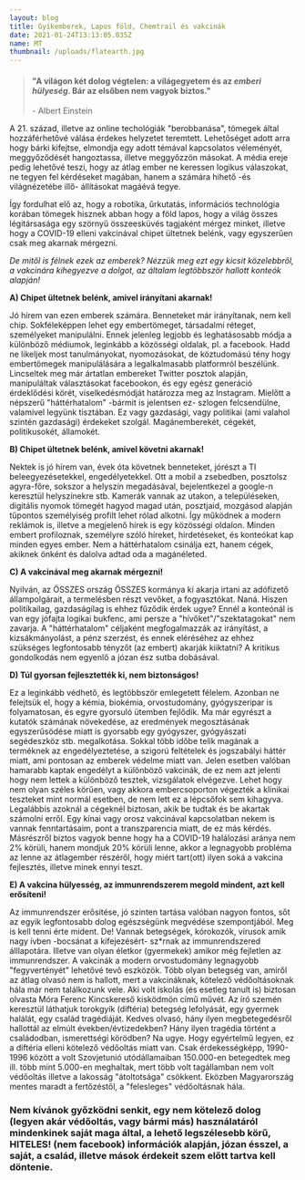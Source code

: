 ```yaml
---
layout: blog
title: Gyíkemberek, Lapos föld, Chemtrail és vakcinák
date: 2021-01-24T13:13:05.035Z
name: MT
thumbnail: /uploads/flatearth.jpg
---
```

> #### "A világon két dolog végtelen: a világegyetem és az *emberi hülyeség*. Bár az elsőben nem vagyok biztos."
>
> \- Albert Einstein

A 21. század, illetve az online techológiák "berobbanása", tömegek által hozzáférhetővé válása érdekes helyzetet teremtett. Lehetőséget adott arra hogy bárki kifejtse, elmondja egy adott témával kapcsolatos véleményét, meggyőződését hangoztassa, illetve meggyőzzön másokat. A média ereje pedig lehetővé teszi, hogy az átlag ember ne keressen logikus válaszokat, ne tegyen fel kérdéseket magában, hanem a számára hihető -és világnézetébe illő- állításokat magáévá tegye. 

Így fordulhat elő az, hogy a robotika, űrkutatás, információs technológia korában tömegek hisznek abban hogy a föld lapos, hogy a világ összes légitársasága egy szörnyű összeesküvés tagjaként mérgez minket, illetve hogy a COVID-19 elleni vakcinával chipet ültetnek belénk, vagy egyszerűen csak meg akarnak mérgezni.

*De mitől is félnek ezek az emberek? Nézzük meg ezt egy kicsit közelebbről, a vakcinára kihegyezve a dolgot, az általam legtöbbször hallott konteók alapján!*

**A) Chipet ültetnek belénk, amivel irányítani akarnak!**

Jó hírem van ezen emberek számára. Benneteket már irányítanak, nem kell chip. Sokféleképpen lehet egy embertömeget, társadalmi réteget, személyeket manipulálni. Ennek jelenleg legjobb és leghatásosabb módja a különböző médiumok, leginkább a közösségi oldalak, pl. a facebook. Hadd ne likeljek most tanulmányokat, nyomozásokat, de köztudomású tény hogy embertömegek manipulálására a legalkalmasabb platformról beszélünk. Lincseltek meg már ártatlan embereket Twitter posztok alapján, manipuláltak választásokat facebookon, és egy egész generáció érdeklődési körét, viselkedésmódját határozza meg az Instagram. Mielőtt a népszerű "háttérhatalom" -bármit is jelentsen ez- szlogen felcsendülne, valamivel legyünk tisztában. Ez vagy gazdasági, vagy politikai (ami valahol szintén gazdasági) érdekeket szolgál. Magánemberekét, cégekét, politikusokét, államokét. 

**B) Chipet ültetnek belénk, amivel követni akarnak!**

Nektek is jó hírem van, évek óta követnek benneteket, jórészt a TI beleegyezésetekkel, engedélyetekkel. Ott a mobil a zsebedben, posztolsz agyra-főre, sokszor a helyszín megadásával, bejelentkezel a google-n keresztül helyszínekre stb. Kamerák vannak az utakon, a településeken, digitális nyomok tömegét hagyod magad után, posztjaid, mozgásod alapján tűpontos személyiség profilt lehet rólad alkotni. Így működnek a modern reklámok is, illetve a megjelenő hírek is egy közösségi oldalon. Minden embert profiloznak, személyre szóló híreket, hirdetéseket, és konteókat kap minden egyes ember. Nem a háttérhatalom csinálja ezt, hanem cégek, akiknek önként és dalolva adtad oda a magánéleted.

**C) A vakcinával meg akarnak mérgezni!**

Nyilván, az ÖSSZES ország ÖSSZES kormánya ki akarja irtani az adófizető állampolgárait, a termelésben részt vevőket, a fogyasztókat. Naná. Hiszen politikailag, gazdaságilag is ehhez fűződik érdek ugye? Ennél a konteónál is van egy jófajta logikai bukfenc, ami persze a "hívőket"/"szektatagokat" nem zavarja. A "háttérhatalom" céljaként megfogalmazzák az irányítást, a kizsákmányolást, a pénz szerzést, és ennek eléréséhez az ehhez szükséges legfontosabb tényzőt (az embert) akarják kiiktatni? A kritikus gondolkodás nem egyenlő a józan ész sutba dobásával. 

**D) Túl gyorsan fejlesztették ki, nem biztonságos!**

Ez a leginkább védhető, és legtöbbször emlegetett félelem. Azonban ne felejtsük el, hogy a kémia, biokémia, orvostudomány, gyógyszeripar is folyamatosan, és egyre gyorsuló ütemben fejlődik. Ma már egyrészt a kutatók számának növekedése, az eredmények megosztásának egyszerűsödése miatt is gyorsabb egy gyógyszer, gyógyászati segédeszköz stb. megalkotása. Sokkal több időbe telik magának a terméknek az engedélyeztetése, a szigorú feltételek és jogszabályi háttér miatt, ami pontosan az emberek védelme miatt van. Jelen esetben valóban hamarabb kaptak engedélyt a különböző vakcinák, de ez nem azt jelenti hogy nem lettek a különböző tesztek, vizsgálatok elvégezve. Lehet hogy nem olyan széles körűen, vagy akkora embercsoporton végezték a klinikai teszteket mint normál esetben, de nem lett ez a lépcsőfok sem kihagyva. Legalábbis azoknál a cégeknél biztosan, akik be tudtak és be akartak számolni erről. Egy kínai vagy orosz vakcinával kapcsolatban nekem is vannak fenntartásaim, pont a transzparencia miatt, de ez más kérdés. Másrészről biztos vagyok benne hogy ha a COVID-19 halálozási aránya nem 2% körüli, hanem mondjuk 20% körüli lenne, akkor a legnagyobb probléma az lenne az átlagember részéről, hogy miért tart(ott) ilyen soká a vakcina fejlesztés, illetve minek ennyi teszt.

**E) A vakcina hülyesség, az immunrendszerem megold mindent, azt kell erősíteni!**

Az immunrendszer erősítése, jó szinten tartása valóban nagyon fontos, sőt az egyik legfontosabb dolog egészségünk megvédése szempontjából. Meg is kell tenni érte mident. De! Vannak betegségek, kórokozók, vírusok amik nagy ívben -bocsánat a kifejezésért- sz*rnak az immunrendszered álllapotára. Illetve van olyan életkor (gyermekek) amikor még fejletlen az immunrendszer. A vakcinák a modern orvostudomány legnagyobb "fegyvertényét" lehetővé tevő eszközök. Több olyan betegség van, amiről az átlag olvasó nem is hallott, mert a vakcináknak, kötelező védőoltásoknak hála már nem találkozunk vele. Aki volt iskolás (és esetleg tanult is) biztosan olvasta Móra Ferenc Kincskereső kisködmön című művét. Az író szemén keresztül láthatjuk torokgyík (diftéria) betegség lefolyását, egy gyermek halálát, egy család tragédiáját. Kedves olvasó, hány ilyen megbetegedésről hallottál az elmúlt években/évtizedekben? Hány ilyen tragédia történt a családodban, ismerettségi körödben? Na ugye. Hogy egyértelmű legyen, ez a diftéria elleni kötelező védőoltás miatt van. Csak érdekességképp, 1990-1996 között a volt Szovjetunió utódállamaiban 150.000-en betegedtek meg ill. több mint 5.000-en meghaltak, mert több volt tagállamban nem volt védőoltás illetve a lakosság "átoltotsága" csökkent. Eközben Magyarország mentes maradt a fertőzéstől, a "felesleges" védőoltásnak hála.

### Nem kívánok győzködni senkit, egy nem kötelező dolog (legyen akár védőoltás, vagy bármi más) használatáról mindenkinek saját maga által, a lehető legszélesebb körű, HITELES! (nem facebook) információk alapján, józan ésszel, a saját, a család, illetve mások érdekeit szem előtt tartva kell döntenie.